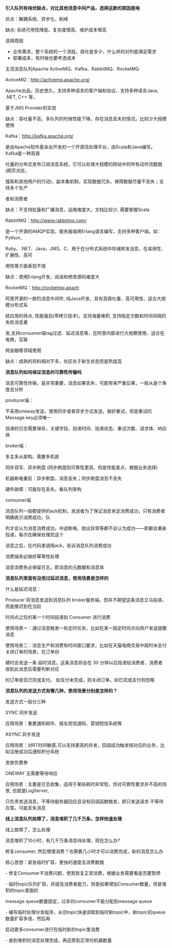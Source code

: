 **引入队列有啥优缺点，对比其他消息中间产品，选择这款的原因是啥**

优点：解耦系统、异步化、削峰

缺点: 系统可用性降低、复杂度增高、维护成本增高

选择原因

- 业务需求，整个系统的一个流程，吞吐是多少，什么样的对列能满足需求
- 部署成本，有时候也要考虑成本

主流消息队列Apache ActiveMQ、Kafka、RabbitMQ、RocketMQ

ActiveMQ：http://activemq.apache.org/

Apache出品，历史悠久，支持多种语言的客户端和协议，支持多种语言Java, .NET, C++ 等，

基于JMS Provider的实现

缺点：吞吐量不高，多队列的时候性能下降，存在消息丢失的情况，比较少大规模使用

Kafka：http://kafka.apache.org/

是由Apache软件基金会开发的一个开源流处理平台，由Scala和Java编写。Kafka是一种高吞

吐量的分布式发布订阅消息系统，它可以处理大规模的网站中的所有动作流数据(网页浏览，

搜索和其他用户的行动)，副本集机制，实现数据冗余，保障数据尽量不丢失；支持多个生产

者和消费者

缺点：不支持批量和广播消息，运维难度大，文档比较少, 需要掌握Scala

RabbitMQ：http://www.rabbitmq.com/

是一个开源的AMQP实现，服务器端用Erlang语言编写，支持多种客户端，如：Python、

Ruby、.NET、Java、JMS、C、用于在分布式系统中存储转发消息，在易用性、扩展性、高可

用性等方面表现不错

缺点：使用Erlang开发，阅读和修改源码难度大

RocketMQ：http://rocketmq.apach

阿里开源的一款的消息中间件, 纯Java开发，具有高吞吐量、高可用性、适合大规模分布式系

统应用的特点, 性能强劲(零拷贝技术)，支持海量堆积, 支持指定次数和时间间隔的失败消息重

发,支持consumer端tag过滤、延迟消息等，在阿里内部进行大规模使用，适合在电商，互联

网金融等领域使用

缺点：成熟的资料相对不多，社区处于新生状态但是热度高



**消息队列如何保证消息的可靠性传输吗**

消息可靠性传输，是非常重要，消息如果丢失，可能带来严重后果，一般从是个角度去分析 

producer端： 

不采用oneway发送，使用同步或者异步方式发送，做好重试，但是重试的Message key必须唯一 

投递的日志需要保存，关键字段，投递时间、投递状态、重试次数、请求体、响应体 

broker端： 

多主多从架构，需要多机房 

同步双写、异步刷盘 (同步刷盘则可靠性更高，但是性能差点，根据业务选择) 

机器断电重启：异步刷盘，消息丢失；同步刷盘消息不丢失 

硬件故障：可能存在丢失，看队列架构 

consumer端 

消息队列一般都提供的ack机制，发送者为了保证消息肯定消费成功，只有消费者明确表示消费成功，队 

列才会认为消息消费成功，中途断电、抛出异常等都不会认为成功——即都会重新投递，每次在确保处理完这个 

消息之后，在代码里调用ack，告诉消息队列消费成功 

消费端务必做好幂等性处理 

消息消费务必保留日志，即消息的元数据和消息体



**消息队列里面有没用过延迟消息，使用场景是怎样的**

什么是延迟消息： 

Producer 将消息发送到消息队列 broker服务端，但并不期望这条消息立马投递，而是推迟到在当前 

时间点之后的某一个时间投递到 Consumer 进行消费 

使用场景一：通过消息触发一些定时任务，比如在某一固定时间点向用户发送提醒消息 

使用场景二：消息生产和消费有时间窗口要求，比如在天猫电商交易中超时未支付关闭订单的场景，在订单创 

建时会发送一条 延时消息。这条消息将会在 30 分钟以后投递给消费者，消费者收到此消息后需要判断对应 

的订单是否已完成支付。 如支付未完成，则关闭订单。如已完成支付则忽略



**消息队列的发送方式有哪几种，使用场景分别是怎样的？**

发送方式一般分三种 

SYNC 同步发送 

应用场景：重要通知邮件、报名短信通知、营销短信系统等 

ASYNC 异步发送 

应用场景：对RT时间敏感,可以支持更高的并发，回调成功触发相对应的业务，比如注册成功后通知积分系统 

发放优惠券 

ONEWAY 无需要等待响应 

应用场景：主要是日志收集，适用于某些耗时非常短，但对可靠性要求并不高的场景, 也就是LogServer, 

只负责发送消息，不等待服务器回应且没有回调函数触发，即只发送请求 不等待应答。可能丢失消息



**线上消息队列故障了，消息堆积了几千万条，怎样快速处理**

线上故障了，怎么处理

消息堆积了10小时，有几千万条消息待处理，现在怎么办?

修复consumer, 然后慢慢消费？也需要几小时才可以消费完成，新的消息怎么办



核心思想：紧急临时扩容，更快的速度去消费数据 

\- 修复Consumer不消费问题，使其恢复正常消费，根据业务需要看是否要暂停 

\- 临时topic队列扩容，并提高消费者能力，但是如果增加Consumer数量，但是堆积的topic里面的 

message queue数量固定，过多的consumer不能分配到message queue 

\- 编写临时处理分发程序，从旧topic快速读取到临时新topic中，新topic的queue数量扩容多倍，然后再 

启动更多consumer进行在临时新的topic里消费 

\- 直到堆积的消息处理完成，再还原到正常的机器数量





